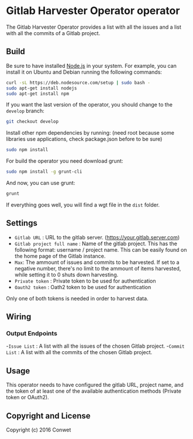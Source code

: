 Gitlab Harvester Operator operator
======================

The Gitlab Harvester Operator provides a list with all the issues and a list with all the commits of a Gitlab project.

Build
-----

Be sure to have installed [Node.js](http://node.js) in your system. For example, you can install it on Ubuntu and Debian running the following commands:

```bash
curl -sL https://deb.nodesource.com/setup | sudo bash -
sudo apt-get install nodejs
sudo apt-get install npm
```

If you want the last version of the operator, you should change to the `develop` branch:

```bash
git checkout develop
```

Install other npm dependencies by running: (need root because some libraries use applications, check package.json before to be sure)

```bash
sudo npm install
```

For build the operator you need download grunt:

```bash
sudo npm install -g grunt-cli
```

And now, you can use grunt:

```bash
grunt
```

If everything goes well, you will find a wgt file in the `dist` folder.

## Settings

- `Gitlab URL` : URL to the gitlab server. (https://your.gitlab.server.com)
- `Gitlab project full name` : Name of the gitlab project. This has the following format: username / project name. This can be easily found on the home page of the Gitlab instance.
- `Max`: The ammount of issues and commits to be harvested. If set to a negative number, there's  no limit to the ammount of items harvested, while setting it to 0 shuts down harvesting.
- `Private token` : Private token to be used for authentication
- `Oauth2 token` : Oath2 token to be used for authentication

Only one of both tokens is needed in order to harvest data.

## Wiring

### Output Endpoints

-`Issue List` : A list with all the issues of the chosen Gitlab project.
-`Commit List` : A list with all the commits of the chosen Gitlab project.

## Usage

This operator needs to have configured the gitlab URL, project name, and the token of at least one of the available authentication methods (Private token or OAuth2).

## Copyright and License

Copyright (c) 2016 Conwet
